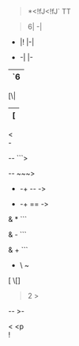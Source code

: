 <!-- Don't interpret as inline HTML -->

>*<!fJ<!fJ`
TT


<!-- Don't interpret as a table without a leading `|` -->

>6|
-|

<!-- Escape `|-|` so it's not interpreted as a table -->
- |\!
|-|

<!-- Escape the `|-` so it's not interpreted as a table -->
- -|
|-

<!-- Escape any `|` chars inside a table -->
`6|
-|
[\\|

<!-- Escape '-|' even when there are a lot of trailing spaces -->
[|        
        -|

<!-- space hard break followed by paragraph with single `-` -->
<  
    -

<!-- Don't interpret the '```' as the start of a fenced code block -->
--
    ```>

<!-- Don't interpret the '```' as the start of a fenced code block -->
--
    ~~~>

<!-- Don't interpret the `--` as a setext header -->
* -+
--
*-*>

<!-- Don't interpret the `==` as a setext header -->
* -+
==
*-*>

<!-- Don't interpret `* ` as a list, which prevents (```) from being interpreted as a fenced code block-->
&
    * ```

<!-- Don't interpret `- ` as a list, which prevents (```) from being interpreted as a fenced code block-->
&
    - ```

<!-- Don't interpret `+ ` as a list, which prevents (```) from being interpreted as a fenced code block-->
&
    + ```

<!-- Tight list that starts with the text `\\` and a soft break.
     Escape the `\` so it's not considered a hard break on future runs
-->
* \ 
~

<!-- This is already escaped. Don't add any more escapes -->
[
\\[]


<!-- Don't interpret the `>` as part of the blockquote -->

>2
    >

<!-- Don't start a new blockquote -->

--
     >-

<!-- escape the '<p' so it's not interpreted as an HTML block -->
<
    <p  
! 
